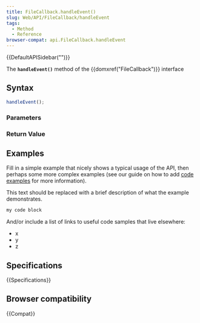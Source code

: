 ```yaml
---
title: FileCallback.handleEvent()
slug: Web/API/FileCallback/handleEvent
tags:
  - Method
  - Reference
browser-compat: api.FileCallback.handleEvent
---
```

{{DefaultAPISidebar("")}}

The **`handleEvent()`** method of the {{domxref("FileCallback")}} interface 

## Syntax

```js
handleEvent();
```

### Parameters



### Return Value



## Examples

Fill in a simple example that nicely shows a typical usage of the API, then perhaps some more complex examples (see our guide on how to add [code examples](/en-US/docs/MDN/Contribute/Structures/Code_examples) for more information).

This text should be replaced with a brief description of what the example demonstrates.

```js
my code block
```

And/or include a list of links to useful code samples that live elsewhere:

*   x
*   y
*   z

## Specifications

{{Specifications}}

## Browser compatibility

{{Compat}}

